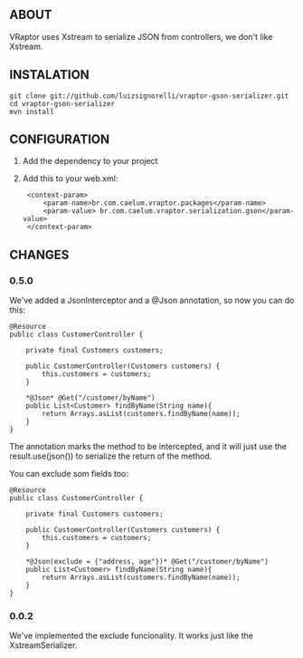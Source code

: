 ## ABOUT

VRaptor uses Xstream to serialize JSON from controllers, we don't like Xstream.

## INSTALATION

    git clone git://github.com/luizsignorelli/vraptor-gson-serializer.git
    cd vraptor-gson-serializer
    mvn install

## CONFIGURATION

1. Add the dependency to your project
2. Add this to your web.xml:

        <context-param>
            <param-name>br.com.caelum.vraptor.packages</param-name>
            <param-value> br.com.caelum.vraptor.serialization.gson</param-value>
        </context-param>

## CHANGES

### 0.5.0

We've added a JsonInterceptor and a @Json annotation, so now you can do this:

    @Resource
    public class CustomerController {

        private final Customers customers;

        public CustomerController(Customers customers) {
            this.customers = customers;
        }

        *@Json* @Get("/customer/byName")
        public List<Customer> findByName(String name){
            return Arrays.asList(customers.findByName(name));
        }
    }

The annotation marks the method to be intercepted, and it will just use the result.use(json()) to serialize the return of the method.

You can exclude som fields too:

    @Resource
    public class CustomerController {

        private final Customers customers;

        public CustomerController(Customers customers) {
            this.customers = customers;
        }

        *@Json(exclude = {"address, age"})* @Get("/customer/byName")
        public List<Customer> findByName(String name){
            return Arrays.asList(customers.findByName(name));
        }
    }

### 0.0.2

We've implemented the exclude funcionality. It works just like the XstreamSerializer.